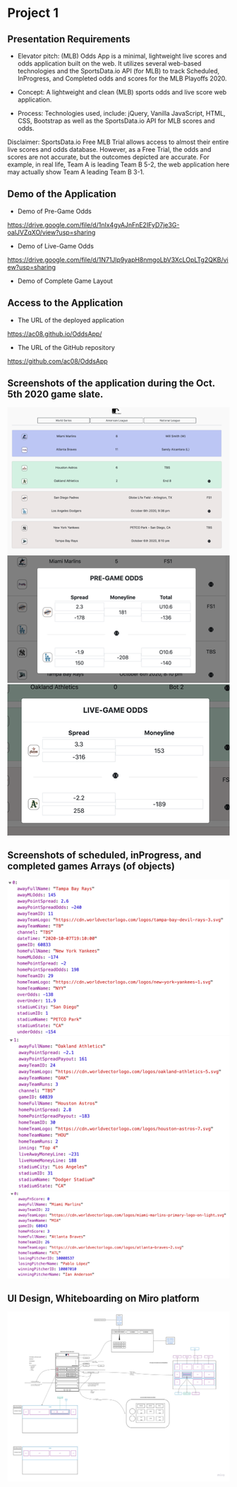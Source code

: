 # Project 1

## Presentation Requirements

* Elevator pitch: (MLB) Odds App is a minimal, lightweight live scores and odds application built on the web. It utilizes several web-based technologies and the SportsData.io API (for MLB) to track Scheduled, InProgress, and Completed odds and scores for the MLB Playoffs 2020. 

* Concept: A lightweight and clean (MLB) sports odds and live score web application.

* Process: Technologies used, include: jQuery, Vanilla JavaScript, HTML, CSS, Bootstrap as well as the SportsData.io API for MLB scores and odds. 

Disclaimer: SportsData.io Free MLB Trial allows access to almost their entire live scores and odds database. However, as a Free Trial, the odds and scores are not accurate, but the outcomes depicted are accurate. For example, in real life, Team A is leading Team B 5-2, the web application here may actually show Team A leading Team B 3-1. 

## Demo of the Application

* Demo of Pre-Game Odds

https://drive.google.com/file/d/1nIx4gyAJnFnE2IFyD7je3G-oalJVZqXO/view?usp=sharing

* Demo of Live-Game Odds

https://drive.google.com/file/d/1N71Jlp9yapH8nmgoLbV3XcLOpLTg2QKB/view?usp=sharing

* Demo of Complete Game Layout



## Access to the Application

* The URL of the deployed application

https://ac08.github.io/OddsApp/


* The URL of the GitHub repository

https://github.com/ac08/OddsApp


## Screenshots of the application during the Oct. 5th 2020 game slate.

<!-- Game Slate - Completed (Blue), InProgress (Green), Scheduled (Grey) -->
<img src="assets/imgs/GameSlate.png" alt="gameslate">

<!-- PreGame Odds Modal -->
<img src="assets/imgs/PreGame Odds Modal.png" alt="pregame">

<!-- LiveGame Odds Modal -->
<img src="assets/imgs/LiveGame Odds Modal.png" alt="livegame">

## Screenshots of scheduled, inProgress, and completed games Arrays (of objects)

<!-- scheduledArr -->
<img src="assets/arrayFormats/scheduledArr.png" alt="scheduled array">

<!-- inProgressArr -->
<img src="assets/arrayFormats/inProgressArr.png" alt="in progress array">

<!-- completedArr -->
<img src="assets/arrayFormats/completedArr.png" alt="completed array">


## UI Design, Whiteboarding on Miro platform

<img src="assets/whiteboard/OddsApp Whiteboarding.pdf" alt="whiteboard">
